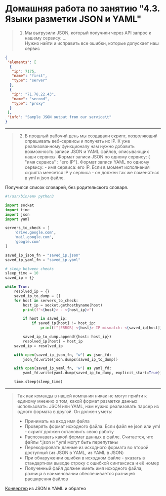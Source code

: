# Домашняя работа по занятию "4.3. Языки разметки JSON и YAML"

> 1. Мы выгрузили JSON, который получили через API запрос к нашему сервису:
...<br> 
> Нужно найти и исправить все ошибки, которые допускает наш сервис

```json
{
 "elements": [
  {
   "ip": 7175,
   "name": "first",
   "type": "server"
  },
  {
   "ip": "71.78.22.43",
   "name": "second",
   "type": "proxy"
  }
 ],
 "info": "Sample JSON output from our service\t"
}
```

---
> 2. В прошлый рабочий день мы создавали скрипт, позволяющий опрашивать веб-сервисы и получать их IP. К уже реализованному функционалу нам нужно добавить возможность записи JSON и YAML файлов, описывающих наши сервисы. Формат записи JSON по одному сервису: { "имя сервиса" : "его IP"}. Формат записи YAML по одному сервису: - имя сервиса: его IP. Если в момент исполнения скрипта меняется IP у сервиса - он должен так же поменяться в yml и json файле.

Получился список словарей, без родительского словаря.
```python
#!/usr/bin/env python3

import socket
import time
import json
import yaml

servers_to_check = [
    'drive.google.com',
    'mail.google.com',
    'google.com'
]

saved_ip_json_fn = "saved_ip.json"
saved_ip_yaml_fn = "saved_ip.yaml"

# sleep between checks
sleep_time = 10
saved_ip = {}

while True:
    resolved_ip = {}
    saved_ip_to_dump = []
    for host in servers_to_check:
        host_ip = socket.gethostbyname(host)
        print(f"<{host}> - <{host_ip}>")

        if host in saved_ip:
            if saved_ip[host] != host_ip:
                print(f"[ERROR] <{host}> IP mismatch: <{saved_ip[host]}> <{host_ip}>")

        saved_ip_to_dump.append({host: host_ip})
        resolved_ip[host] = host_ip
    saved_ip = resolved_ip

    with open(saved_ip_json_fn, "w") as json_fd:
        json_fd.write(json.dumps(saved_ip_to_dump))

    with open(saved_ip_yaml_fn, 'w') as yaml_fd:
        yaml_fd.write(yaml.dump(saved_ip_to_dump, explicit_start=True))

    time.sleep(sleep_time)
```
---
> Так как команды в нашей компании никак не могут прийти к единому мнению о том, какой формат разметки данных использовать: JSON или YAML, нам нужно реализовать парсер из одного формата в другой. Он должен уметь:
>   * Принимать на вход имя файла
>   * Проверять формат исходного файла. Если файл не json или yml - скрипт должен остановить свою работу
>   * Распознавать какой формат данных в файле. Считается, что файлы *.json и *.yml могут быть перепутаны
>   * Перекодировать данные из исходного формата во второй доступный (из JSON в YAML, из YAML в JSON)
>   * При обнаружении ошибки в исходном файле - указать в стандартном выводе строку с ошибкой синтаксиса и её номер
>   * Полученный файл должен иметь имя исходного файла, разница в наименовании обеспечивается разницей расширения файлов

[Конвертер](04-script-03-yaml-03.py) из JSON в YAML и обратно

